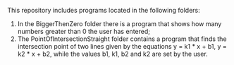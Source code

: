 This repository includes programs located in the following folders:
1) In the BiggerThenZero folder there is a program that shows how many numbers greater than 0 the user has entered;
2) The PointOfIntersectionStraight folder contains a program that finds the intersection point of two lines given by the equations y = k1 * x + b1, y = k2 * x + b2, while the values ​​b1, k1, b2 and k2 are set by the user.
